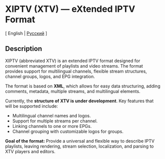 # XIPTV (XTV) — eXtended IPTV Format

[ English  |   [Русский](docs/README-RU.md) ]

## Description

XIPTV (abbreviated XTV) is an extended IPTV format designed for convenient management of playlists and video streams. The format provides support for multilingual channels, flexible stream structures, channel groups, logos, and EPG integration.

The format is based on **XML**, which allows for easy data structuring, adding comments, metadata, multiple streams, and multilingual elements.

Currently, the **structure of XTV is under development**. Key features that will be supported include:

* Multilingual channel names and logos.
* Support for multiple streams per channel.
* Linking channels to one or more EPGs.
* Channel grouping with customizable logos for groups.

**Goal of the format:** Provide a universal and flexible way to describe IPTV playlists, leaving rendering, stream selection, localization, and parsing to XTV players and editors.
